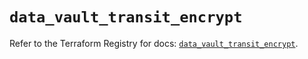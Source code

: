 # `data_vault_transit_encrypt`

Refer to the Terraform Registry for docs: [`data_vault_transit_encrypt`](https://registry.terraform.io/providers/hashicorp/vault/3.23.0/docs/data-sources/transit_encrypt).
